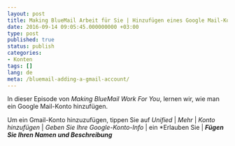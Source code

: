 ```yaml
---
layout: post
title: Making BlueMail Arbeit für Sie | Hinzufügen eines Google Mail-Kontos
date: 2016-09-14 09:05:45.000000000 +03:00
type: post
published: true
status: publish
categories:
- Konten
tags: []
lang: de
meta: /bluemail-adding-a-gmail-account/
---
```


In dieser Episode von *Making BlueMail Work For You*, lernen wir, wie man ein Google Mail-Konto hinzufügen.

Um ein Gmail-Konto hinzuzufügen, tippen Sie auf *Unified* \| *Mehr* \| *Konto hinzufügen* \| *Geben Sie Ihre Google-Konto-Info* \| ein *Erlauben Sie \| ***Fügen Sie Ihren Namen und Beschreibung***
